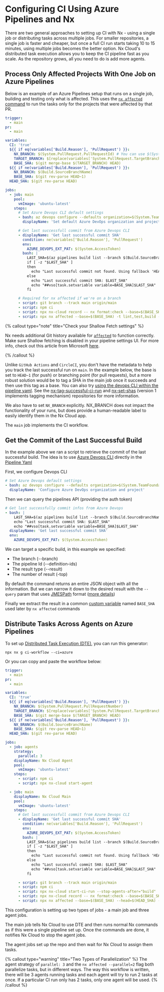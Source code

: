 # Configuring CI Using Azure Pipelines and Nx

There are two general approaches to setting up CI with Nx - using a single job or distributing tasks across multiple jobs. For smaller repositories, a single job is faster and cheaper, but once a full CI run starts taking 10 to 15 minutes, using multiple jobs becomes the better option. Nx Cloud's distributed task execution allows you to keep the CI pipeline fast as you scale. As the repository grows, all you need to do is add more agents.

## Process Only Affected Projects With One Job on Azure Pipelines

Below is an example of an Azure Pipelines setup that runs on a single job, building and testing only what is affected. This uses the [`nx affected` command](/ci/features/affected) to run the tasks only for the projects that were affected by that PR.

```yaml {% fileName="azure-pipelines.yml" %}
trigger:
  - main
pr:
  - main

variables:
  CI: 'true'
  ${{ if eq(variables['Build.Reason'], 'PullRequest') }}:
    NX_BRANCH: $(System.PullRequest.PullRequestId) # You can use $(System.PullRequest.PullRequestNumber if your pipeline is triggered by a PR from GitHub ONLY)
    TARGET_BRANCH: $[replace(variables['System.PullRequest.TargetBranch'],'refs/heads/','origin/')]
    BASE_SHA: $(git merge-base $(TARGET_BRANCH) HEAD)
  ${{ if ne(variables['Build.Reason'], 'PullRequest') }}:
    NX_BRANCH: $(Build.SourceBranchName)
    BASE_SHA: $(git rev-parse HEAD~1)
  HEAD_SHA: $(git rev-parse HEAD)

jobs:
  - job: main
    pool:
      vmImage: 'ubuntu-latest'
    steps:
      # Set Azure Devops CLI default settings
      - bash: az devops configure --defaults organization=$(System.TeamFoundationCollectionUri) project=$(System.TeamProject)
        displayName: 'Set default Azure DevOps organization and project'

      # Get last successfull commit from Azure Devops CLI
      - displayName: 'Get last successful commit SHA'
        condition: ne(variables['Build.Reason'], 'PullRequest')
        env:
          AZURE_DEVOPS_EXT_PAT: $(System.AccessToken)
        bash: |
          LAST_SHA=$(az pipelines build list --branch $(Build.SourceBranchName) --definition-ids $(System.DefinitionId) --result succeeded --top 1 --query "[0].triggerInfo.\"ci.sourceSha\"")
          if [ -z "$LAST_SHA" ]
          then
            echo "Last successful commit not found. Using fallback 'HEAD~1': $BASE_SHA"
          else
            echo "Last successful commit SHA: $LAST_SHA"
            echo "##vso[task.setvariable variable=BASE_SHA]$LAST_SHA"
          fi

      # Required for nx affected if we're on a branch
      - script: git branch --track main origin/main
      - script: npm ci
      - script: npx nx-cloud record -- nx format:check --base=$(BASE_SHA)
      - script: npx nx affected --base=$(BASE_SHA) -t lint,test,build --parallel=3 --configuration=ci
```

{% callout type="note" title="Check your Shallow Fetch settings" %}

Nx needs additional Git history available for [`affected`](/ci/features/affected) to function correctly. Make sure Shallow fetching is disabled in your pipeline settings UI. For more info, check out this article from Microsoft [here](https://learn.microsoft.com/en-us/azure/devops/pipelines/yaml-schema/steps-checkout?view=azure-pipelines#shallow-fetch).

{% /callout %}

Unlike `GitHub Actions` and `CircleCI`, you don't have the metadata to help you track the last successful run on `main`. In the example below, the base is set to `HEAD~1` (for push) or branching point (for pull requests), but a more robust solution would be to tag a SHA in the main job once it succeeds and then use this tag as a base. You can also try [using the devops CLI within the pipeline yaml](#get-the-commit-of-the-last-successful-build). See the [nx-tag-successful-ci-run](https://github.com/nrwl/nx-tag-successful-ci-run) and [nx-set-shas](https://github.com/nrwl/nx-set-shas) (version 1 implements tagging mechanism) repositories for more information.

We also have to set `NX_BRANCH` explicitly. NX_BRANCH does not impact the functionality of your runs, but does provide a human-readable label to easily identify them in the Nx Cloud app.

The `main` job implements the CI workflow.

## Get the Commit of the Last Successful Build

In the example above we ran a script to retrieve the commit of the last successful build. The idea is to use [Azure Devops CLI](https://learn.microsoft.com/en-us/cli/azure/pipelines?view=azure-cli-latest)
directly in the [Pipeline Yaml](https://learn.microsoft.com/en-us/azure/devops/cli/azure-devops-cli-in-yaml?view=azure-devops)

First, we configure Devops CLI

```yaml
# Set Azure Devops default settings
- bash: az devops configure --defaults organization=$(System.TeamFoundationCollectionUri) project=$(System.TeamProject)
  displayName: 'Configure Azure DevOps organization and project'
```

Then we can query the pipelines API (providing the auth token)

```yaml
# Get last successfully commit infos from Azure Devops
- bash: |
    LAST_SHA=$(az pipelines build list --branch $(Build.SourceBranchName) --definition-ids $(System.DefinitionId) --result succeeded --top 1 --query "[0].triggerInfo.\"ci.sourceSha\"")
    echo "Last successful commit SHA: $LAST_SHA"
    echo "##vso[task.setvariable variable=BASE_SHA]$LAST_SHA"
  displayName: 'Get last successful commit SHA'
  env:
    AZURE_DEVOPS_EXT_PAT: $(System.AccessToken)
```

We can target a specific build, in this example we specified:

- The branch (--branch)
- The pipeline Id (--definition-ids)
- The result type (--result)
- The number of result (-top)

By default the command returns an entire JSON object with all the information. But we can narrow it down to the desired result with the `--query` param that uses [JMESPath](https://jmespath.org/) format ([more details](https://learn.microsoft.com/en-us/cli/azure/query-azure-cli?tabs=concepts%2Cbash))

Finally we extract the result in a common [custom variable](https://learn.microsoft.com/en-us/azure/devops/pipelines/process/set-variables-scripts?view=azure-devops&tabs=bash) named `BASE_SHA` used later by `nx affected` commands

## Distribute Tasks Across Agents on Azure Pipelines

To set up [Distributed Task Execution (DTE)](/ci/features/distribute-task-execution), you can run this generator:

```shell
npx nx g ci-workflow --ci=azure
```

Or you can copy and paste the workflow below:

```yaml {% fileName="azure-pipelines.yml" %}
trigger:
  - main
pr:
  - main

variables:
  CI: 'true'
  ${{ if eq(variables['Build.Reason'], 'PullRequest') }}:
    NX_BRANCH: $(System.PullRequest.PullRequestNumber)
    TARGET_BRANCH: $[replace(variables['System.PullRequest.TargetBranch'],'refs/heads/','origin/')]
    BASE_SHA: $(git merge-base $(TARGET_BRANCH) HEAD)
  ${{ if ne(variables['Build.Reason'], 'PullRequest') }}:
    NX_BRANCH: $(Build.SourceBranchName)
    BASE_SHA: $(git rev-parse HEAD~1)
  HEAD_SHA: $(git rev-parse HEAD)

jobs:
  - job: agents
    strategy:
      parallel: 3
    displayName: Nx Cloud Agent
    pool:
      vmImage: 'ubuntu-latest'
    steps:
      - script: npm ci
      - script: npx nx-cloud start-agent

  - job: main
    displayName: Nx Cloud Main
    pool:
      vmImage: 'ubuntu-latest'
    steps:
      # Get last successfull commit from Azure Devops CLI
      - displayName: 'Get last successful commit SHA'
        condition: ne(variables['Build.Reason'], 'PullRequest')
        env:
          AZURE_DEVOPS_EXT_PAT: $(System.AccessToken)
        bash: |
          LAST_SHA=$(az pipelines build list --branch $(Build.SourceBranchName) --definition-ids $(System.DefinitionId) --result succeeded --top 1 --query "[0].triggerInfo.\"ci.sourceSha\"")
          if [ -z "$LAST_SHA" ]
          then
            echo "Last successful commit not found. Using fallback 'HEAD~1': $BASE_SHA"
          else
            echo "Last successful commit SHA: $LAST_SHA"
            echo "##vso[task.setvariable variable=BASE_SHA]$LAST_SHA"
          fi

      - script: git branch --track main origin/main
      - script: npm ci
      - script: npx nx-cloud start-ci-run --stop-agents-after="build"
      - script: npx nx-cloud record -- nx format:check --base=$(BASE_SHA) --head=$(HEAD_SHA)
      - script: npx nx affected --base=$(BASE_SHA) --head=$(HEAD_SHA) -t lint,test,build --parallel=2 --configuration=ci
```

This configuration is setting up two types of jobs - a main job and three agent jobs.

The main job tells Nx Cloud to use DTE and then runs normal Nx commands as if this were a single pipeline set up. Once the commands are done, it notifies Nx Cloud to stop the agent jobs.

The agent jobs set up the repo and then wait for Nx Cloud to assign them tasks.

{% callout type="warning" title="Two Types of Parallelization" %}
The agent strategy of `parallel: 3` and the `nx affected --parallel=2` flag both parallelize tasks, but in different ways. The way this workflow is written, there will be 3 agents running tasks and each agent will try to run 2 tasks at once. If a particular CI run only has 2 tasks, only one agent will be used.
{% /callout %}

